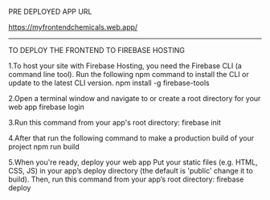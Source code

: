 
PRE DEPLOYED APP URL

https://myfrontendchemicals.web.app/

*********************************************************************************************
TO DEPLOY THE FRONTEND TO FIREBASE HOSTING 

1.To host your site with Firebase Hosting, you need the Firebase CLI (a command line tool).
Run the following npm command to install the CLI or update to the latest CLI version.
npm install -g firebase-tools


2.Open a terminal window and navigate to or create a root directory for your web app
firebase login



3.Run this command from your app's root directory:
firebase init


4.After that run the following command to make a production build of your project
npm run build


5.When you're ready, deploy your web app
Put your static files (e.g. HTML, CSS, JS) in your app’s deploy directory (the default is 'public' change it to build).
 Then, run this command from your app’s root directory:
firebase deploy












